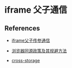 # iframe 父子通信





## References

- [iframe父子传参通信](https://segmentfault.com/a/1190000021683182)

- [浏览器同源政策及其规避方法](https://www.ruanyifeng.com/blog/2016/04/same-origin-policy.html)
- [cross-storage](https://github.com/zendesk/cross-storage)